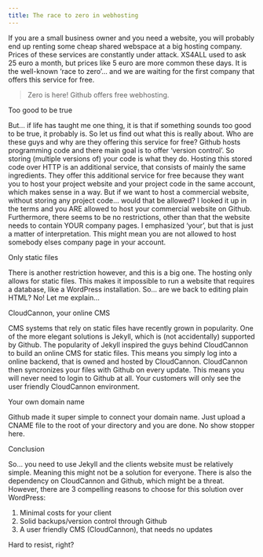 ```yaml
---
title: The race to zero in webhosting
---
```



If you are a small business owner and you need a website, you will probably end up renting some cheap shared webspace at a big hosting company. Prices of these services are constantly under attack. XS4ALL used to ask 25 euro a month, but prices like 5 euro are more common these days. It is the well-known ‘race to zero’… and we are waiting for the first company that offers this service for free.

> Zero is here! Github offers free webhosting.

Too good to be true

But… if life has taught me one thing, it is that if something sounds too good to be true, it probably is. So let us find out what this is really about. Who are these guys and why are they offering this service for free? Github hosts programming code and there main goal is to offer ‘version control’. So storing (multiple versions of) your code is what they do. Hosting this stored code over HTTP is an additional service, that consists of mainly the same ingredients. They offer this additional service for free because they want you to host your project website and your project code in the same account, which makes sense in a way. But if we want to host a commercial website, without storing any project code… would that be allowed? I looked it up in the terms and you ARE allowed to host your commercial website on Github. Furthermore, there seems to be no restrictions, other than that the website needs to contain YOUR company pages. I emphasized ‘your’, but that is just a matter of interpretation. This might mean you are not allowed to host somebody elses company page in your account.

Only static files

There is another restriction however, and this is a big one. The hosting only allows for static files. This makes it impossible to run a website that requires a database, like a WordPress installation. So… are we back to editing plain HTML? No! Let me explain…

CloudCannon, your online CMS

CMS systems that rely on static files have recently grown in popularity. One of the more elegant solutions is Jekyll, which is (not accidentally) supported by Github. The popularity of Jekyll inspired the guys behind CloudCannon to build an online CMS for static files. This means you simply log into a online backend, that is owned and hosted by CloudCannon. CloudCannon then syncronizes your files with Github on every update. This means you will never need to login to Github at all. Your customers will only see the user friendly CloudCannon environment.

Your own domain name

Github made it super simple to connect your domain name. Just upload a CNAME file to the root of your directory and you are done. No show stopper here.

Conclusion

So… you need to use Jekyll and the clients website must be relatively simple. Meaning this might not be a solution for everyone. There is also the dependency on CloudCannon and Github, which might be a threat. However, there are 3 compelling reasons to choose for this solution over WordPress:

1. Minimal costs for your client
2. Solid backups/version control through Github
3. A user friendly CMS (CloudCannon), that needs no updates


Hard to resist, right?